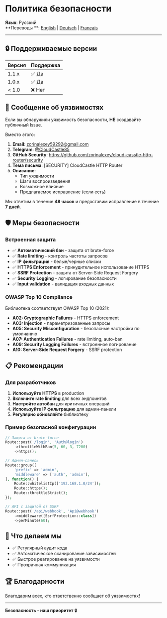 # Политика безопасности

**Язык**: Русский  
**Переводы
**: [English](docs/en/documentation/SECURITY.md) | [Deutsch](docs/de/documentation/SECURITY.md) | [Français](docs/fr/documentation/SECURITY.md)

---

## 🔒 Поддерживаемые версии

| Версия | Поддержка |
|--------|-----------|
| 1.1.x  | ✅ Да      |
| 1.0.x  | ✅ Да      |
| < 1.0  | ❌ Нет     |

## 🐛 Сообщение об уязвимостях

Если вы обнаружили уязвимость безопасности, **НЕ** создавайте публичный Issue.

Вместо этого:

1. **Email**: zorinalexey59292@gmail.com
2. **Telegram**: [@CloudCastle85](https://t.me/CloudCastle85)
3. **GitHub Security**: https://github.com/zorinalexey/cloud-casstle-http-router/security
4. **Тема письма**: [SECURITY] CloudCastle HTTP Router
5. **Описание**:
    - Тип уязвимости
    - Шаги воспроизведения
    - Возможное влияние
    - Предлагаемое исправление (если есть)

Мы ответим в течение **48 часов** и предоставим исправление в течение **7 дней**.

## 🛡️ Меры безопасности

### Встроенная защита

- ✅ **Автоматический бан** - защита от brute-force
- ✅ **Rate limiting** - контроль частоты запросов
- ✅ **IP фильтрация** - белые/черные списки
- ✅ **HTTPS Enforcement** - принудительное использование HTTPS
- ✅ **SSRF Protection** - защита от Server-Side Request Forgery
- ✅ **Security Logging** - логирование безопасности
- ✅ **Input validation** - валидация входных данных

### OWASP Top 10 Compliance

Библиотека соответствует OWASP Top 10 (2021):

- **A02: Cryptographic Failures** - HTTPS enforcement
- **A03: Injection** - параметризованные запросы
- **A05: Security Misconfiguration** - безопасные настройки по умолчанию
- **A07: Authentication Failures** - rate limiting, auto-ban
- **A09: Security Logging Failures** - встроенное логирование
- **A10: Server-Side Request Forgery** - SSRF protection

## 📋 Рекомендации

### Для разработчиков

1. **Используйте HTTPS** в production
2. **Включите rate limiting** для всех эндпоинтов
3. **Настройте автобан** для критичных операций
4. **Используйте IP фильтрацию** для админ-панели
5. **Регулярно обновляйте** библиотеку

### Пример безопасной конфигурации

```php
// Защита от brute-force
Route::post('/login', 'Auth@login')
    ->throttleWithBan(5, 60, 3, 7200)
    ->https();

// Админ-панель
Route::group([
    'prefix' => 'admin',
    'middleware' => ['auth', 'admin'],
], function() {
    Route::whitelistIp(['192.168.1.0/24']);
    Route::https();
    Route::throttleStrict();
});

// API с защитой от SSRF
Route::post('/api/webhook', 'Api@webhook')
    ->middleware([SsrfProtection::class])
    ->perMinute(60);
```

## 🔐 Что делаем мы

- ✅ Регулярный аудит кода
- ✅ Автоматическое сканирование зависимостей
- ✅ Быстрое реагирование на уязвимости
- ✅ Прозрачная коммуникация

## 🏆 Благодарности

Благодарим всех, кто ответственно сообщает об уязвимостях!

---

**Безопасность - наш приоритет** 🔒
